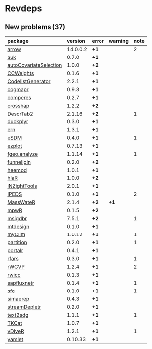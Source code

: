 # Revdeps

## New problems (37)

|package                |version  |error  |warning |note |
|:----------------------|:--------|:------|:-------|:----|
|[arrow](problems.md#arrow)|14.0.0.2 |__+1__ |        |2    |
|[auk](problems.md#auk) |0.7.0    |__+1__ |        |     |
|[autoCovariateSelection](problems.md#autocovariateselection)|1.0.0    |__+2__ |        |     |
|[CCWeights](problems.md#ccweights)|0.1.6    |__+1__ |        |     |
|[CodelistGenerator](problems.md#codelistgenerator)|2.2.1    |__+1__ |        |     |
|[cogmapr](problems.md#cogmapr)|0.9.3    |__+1__ |        |     |
|[comperes](problems.md#comperes)|0.2.7    |__+1__ |        |     |
|[crosshap](problems.md#crosshap)|1.2.2    |__+2__ |        |     |
|[DescrTab2](problems.md#descrtab2)|2.1.16   |__+2__ |        |1    |
|[duckplyr](problems.md#duckplyr)|0.3.0    |__+1__ |        |     |
|[ern](problems.md#ern) |1.3.1    |__+1__ |        |     |
|[eSDM](problems.md#esdm)|0.4.0    |__+1__ |        |1    |
|[ezplot](problems.md#ezplot)|0.7.13   |__+1__ |        |     |
|[fgeo.analyze](problems.md#fgeoanalyze)|1.1.14   |__+1__ |        |1    |
|[funneljoin](problems.md#funneljoin)|0.2.0    |__+2__ |        |     |
|[heemod](problems.md#heemod)|1.0.1    |__+1__ |        |     |
|[hlaR](problems.md#hlar)|1.0.0    |__+2__ |        |     |
|[iNZightTools](problems.md#inzighttools)|2.0.1    |__+1__ |        |     |
|[IPEDS](problems.md#ipeds)|0.1.0    |__+1__ |        |2    |
|[MassWateR](problems.md#masswater)|2.1.4    |__+2__ |__+1__  |     |
|[mpwR](problems.md#mpwr)|0.1.5    |__+2__ |        |     |
|[msigdbr](problems.md#msigdbr)|7.5.1    |__+2__ |        |1    |
|[mtdesign](problems.md#mtdesign)|0.1.0    |__+1__ |        |     |
|[myClim](problems.md#myclim)|1.0.12   |__+1__ |        |1    |
|[partition](problems.md#partition)|0.2.0    |__+1__ |        |1    |
|[portalr](problems.md#portalr)|0.4.1    |__+1__ |        |     |
|[rfars](problems.md#rfars)|0.3.0    |__+1__ |        |1    |
|[rWCVP](problems.md#rwcvp)|1.2.4    |__+1__ |        |2    |
|[rwicc](problems.md#rwicc)|0.1.3    |__+1__ |        |     |
|[sapfluxnetr](problems.md#sapfluxnetr)|0.1.4    |__+1__ |        |1    |
|[sfc](problems.md#sfc) |0.1.0    |__+1__ |        |1    |
|[simaerep](problems.md#simaerep)|0.4.3    |__+1__ |        |     |
|[streamDepletr](problems.md#streamdepletr)|0.2.0    |__+1__ |        |     |
|[text2sdg](problems.md#text2sdg)|1.1.1    |__+1__ |        |1    |
|[TKCat](problems.md#tkcat)|1.0.7    |__+1__ |        |     |
|[vDiveR](problems.md#vdiver)|1.2.1    |__+1__ |        |1    |
|[yamlet](problems.md#yamlet)|0.10.33  |__+1__ |        |     |


